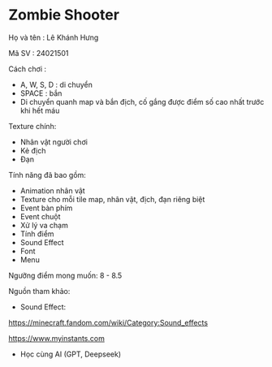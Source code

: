 # Zombie Shooter #
Họ và tên : Lê Khánh Hưng

Mã SV : 24021501

Cách chơi : 

- A, W, S, D : di chuyển
- SPACE : bắn
- Di chuyển quanh map và bắn địch, cố gắng được điểm số cao nhất trước khi hết máu

Texture chính:

- Nhân vật người chơi
- Kẻ địch
- Đạn

Tính năng đã bao gồm:

- Animation nhân vật
- Texture cho mỗi tile map, nhân vật, địch, đạn riêng biệt
- Event bàn phím
- Event chuột
- Xử lý va chạm
- Tính điểm
- Sound Effect
- Font
- Menu

Ngưỡng điểm mong muốn: 8 - 8.5

Nguồn tham khảo:

- Sound Effect:

https://minecraft.fandom.com/wiki/Category:Sound_effects

https://www.myinstants.com

- Học cùng AI (GPT, Deepseek)
 
